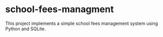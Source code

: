 # school-fees-managment
This project implements a simple school fees management system using Python and SQLite.
